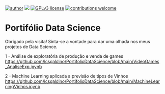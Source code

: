 [![author](https://img.shields.io/badge/author-lcsgaldino-red.svg)](https://www.linkedin.com/in/lucas-galdino-b62694131/) [![](https://img.shields.io/badge/python-3.7+-blue.svg)](https://www.python.org/downloads/release/python-365/) [![GPLv3 license](https://img.shields.io/badge/License-GPLv3-blue.svg)](http://perso.crans.org/besson/LICENSE.html) [![contributions welcome](https://img.shields.io/badge/contributions-welcome-brightgreen.svg?style=flat)](https://github.com/lcsgaldino/PortifolioDataScience)

# Portifólio Data Science

Obrigado pela visita! Sinta-se a vontade para dar uma olhada nos meus projetos de Data Science.


1 - Análise de exploratória de produção e venda de games
https://github.com/lcsgaldino/PortifolioDataScience/blob/main/VideoGames_AnaliseExp.ipynb

2 - Machine Learning aplicada a previsão de tipos de Vinhos
https://github.com/lcsgaldino/PortifolioDataScience/blob/main/MachineLearningVinhos.ipynb

